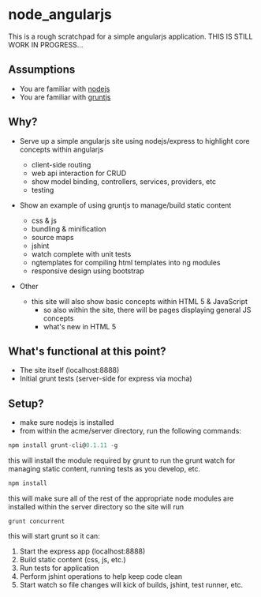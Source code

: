 node_angularjs
==============

This is a rough scratchpad for a simple angularjs application.  THIS IS STILL WORK IN PROGRESS...

## Assumptions ##
* You are familiar with [nodejs](http://nodejs.org/)
* You are familiar with [gruntjs](http://gruntjs.com/)

## Why? ##
* Serve up a simple angularjs site using nodejs/express to highlight core concepts within angularjs
	* client-side routing
	* web api interaction for CRUD
	* show model binding, controllers, services, providers, etc
	* testing

* Show an example of using gruntjs to manage/build static content
	* css & js
	* bundling & minification
	* source maps
	* jshint
	* watch complete with unit tests
	* ngtemplates for compiling html templates into ng modules
	* responsive design using bootstrap

* Other
	* this site will also show basic concepts within HTML 5 & JavaScript
		* so also within the site, there will be pages displaying general JS concepts
		* what's new in HTML 5

## What's functional at this point? ##
* The site itself (localhost:8888)
* Initial grunt tests (server-side for express via mocha)

## Setup? ##
* make sure nodejs is installed
* from within the acme/server directory, run the following commands:

```js
npm install grunt-cli@0.1.11 -g
```
this will install the module required by grunt to run the grunt watch for managing static content, running tests as you develop, etc.


```js
npm install
```
this will make sure all of the rest of the appropriate node modules are installed within the server directory so the site will run

```shell
grunt concurrent
```
this will start grunt so it can:

1. Start the express app (localhost:8888)
2. Build static content (css, js, etc.)
3. Run tests for application
4. Perform jshint operations to help keep code clean
5. Start watch so file changes will kick of builds, jshint, test runner, etc.


